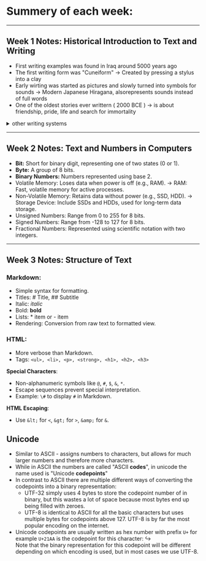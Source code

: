 # Summery of each week:

---

## Week 1 Notes: Historical Introduction to Text and Writing

- First writing examples was found in Iraq around 5000 years ago
- The first writing form was "Cuneiform" -> Created by pressing a stylus into a clay
- Early wirting was started as pictures and slowly turned into symbols for sounds ->  Modern Japanese Hiragana, alsorepresents sounds instead of full words
- One of the oldest stories ever writtern ( 2000 BCE ) -> is about friendship, pride, life and search for immortality

<details>
<summary>other writing systems  </summary>

- **Chinese characters** (still used today)
- **Mesoamerican writing** (like the Maya glyphs)
- **Indian Brahmi script** (may have been influenced by other writing systems)
- **Later writing systems:** Korean Hangul, Inuktitut syllabics

</details>

---

## Week 2 Notes: Text and Numbers in Computers

- **Bit:** Short for binary digit, representing one of two states (0 or 1).
- **Byte:** A group of 8 bits.
- **Binary Numbers:** Numbers represented using base 2.
- Volatile Memory: Loses data when power is off (e.g., RAM). -> RAM: Fast, volatile memory for active processes.
- Non-Volatile Memory: Retains data without power (e.g., SSD, HDD). -> Storage Device: Include SSDs and HDDs, used for long-term data storage.
- Unsigned Numbers: Range from 0 to 255 for 8 bits.
- Signed Numbers: Range from -128 to 127 for 8 bits.
- Fractional Numbers: Represented using scientific notation with two integers.

---

## Week 3 Notes: Structure of Text

### Markdown:

- Simple syntax for formatting.
- Titles: # Title, ## Subtitle
- Italic: _italic_
- Bold: **bold**
- Lists: * item or - item
- Rendering: Conversion from raw text to formatted view.

### HTML:

- More verbose than Markdown.
- Tags: `<ul>, <li>, <p>, <strong>, <h1>, <h2>, <h3>`



**Special Characters**:  
  - Non-alphanumeric symbols like `@`, `#`, `$`, `&`, `*`.  
  - Escape sequences prevent special interpretation.  
  - Example: `\#` to display `#` in Markdown.  
    
**HTML Escaping**:  
  - Use `&lt;` for `<`, `&gt;` for `>`, `&amp;` for `&`.


## Unicode
- Similar to ASCII - assigns numbers to characters, but allows for much larger numbers and therefore more characters.
- While in ASCII the numbers are called "ASCII **codes**", in unicode the name used is "Unicode **codepoints**"
- In contrast to ASCII there are multiple different ways of converting the codepoints into a binary representation:
  - UTF-32 simply uses 4 bytes to store the codepoint number of in binary, but this wastes a lot of space because most bytes end up being filled with zeroes.
  - UTF-8 is identical to ASCII for all the basic characters but uses multiple bytes for codepoints above 127. UTF-8 is by far the most popular encoding on the internet.
- Unicode codepoints are usually written as hex number with prefix `U+` for example `U+21AA` is the codepoint for this character: ↪  
Note that the binary representation for this codepoint will be different depending on which encoding is used, but in most cases we use UTF-8.
   
